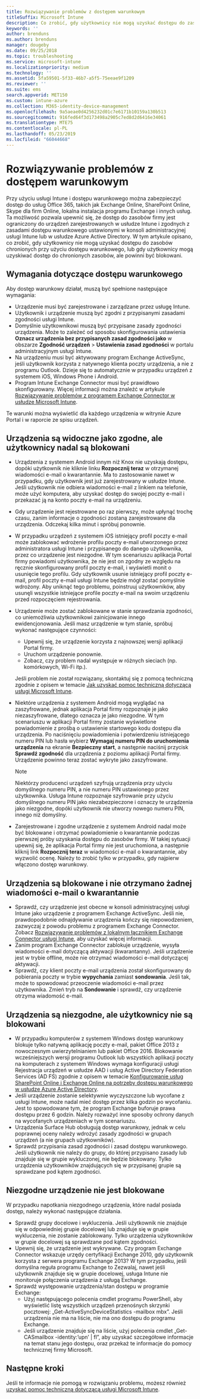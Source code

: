 ```yaml
---
title: Rozwiązywanie problemów z dostępem warunkowym
titleSuffix: Microsoft Intune
description: Co zrobić, gdy użytkownicy nie mogą uzyskać dostępu do zasobów za pomocą dostępu warunkowego usługi Intune.
keywords: ''
author: brenduns
ms.author: brenduns
manager: dougeby
ms.date: 09/25/2018
ms.topic: troubleshooting
ms.service: microsoft-intune
ms.localizationpriority: medium
ms.technology: ''
ms.assetid: 5fa59501-5f33-46b7-a5f5-75eeae9f1209
ms.reviewer: ''
ms.suite: ems
search.appverid: MET150
ms.custom: intune-azure
ms.collection: M365-identity-device-management
ms.openlocfilehash: 9a5aeae0d4256232d01c7e6171b10159a130b513
ms.sourcegitcommit: 916fed64f3d173498a2905c7ed8d2d6416e34061
ms.translationtype: MTE75
ms.contentlocale: pl-PL
ms.lasthandoff: 05/23/2019
ms.locfileid: "66044668"
---
```

# <a name="troubleshoot-conditional-access"></a>Rozwiązywanie problemów z dostępem warunkowym

Przy użyciu usługi Intune i dostępu warunkowego można zabezpieczyć dostęp do usług Office 365, takich jak Exchange Online, SharePoint Online, Skype dla firm Online, lokalna instalacja programu Exchange i innych usług. Ta możliwość pozwala upewnić się, że dostęp do zasobów firmy jest ograniczony do urządzeń zarejestrowanych w usłudze Intune i zgodnych z zasadami dostępu warunkowego ustawionymi w konsoli administracyjnej usługi Intune lub w usłudze Azure Active Directory. W tym artykule opisano, co zrobić, gdy użytkownicy nie mogą uzyskać dostępu do zasobów chronionych przy użyciu dostępu warunkowego, lub gdy użytkownicy mogą uzyskiwać dostęp do chronionych zasobów, ale powinni być blokowani.

## <a name="requirements-for-conditional-access"></a>Wymagania dotyczące dostępu warunkowego

Aby dostęp warunkowy działał, muszą być spełnione następujące wymagania:

- Urządzenie musi być zarejestrowane i zarządzane przez usługę Intune.
- Użytkownik i urządzenie muszą być zgodni z przypisanymi zasadami zgodności usługi Intune.
- Domyślnie użytkownikowi muszą być przypisane zasady zgodności urządzenia. Może to zależeć od sposobu skonfigurowania ustawienia **Oznacz urządzenia bez przypisanych zasad zgodności jako** w obszarze **Zgodność urządzeń** > **Ustawienia zasad zgodności** w portalu administracyjnym usługi Intune.
-   Na urządzeniu musi być aktywowany program Exchange ActiveSync, jeśli użytkownik korzysta z natywnego klienta poczty urządzenia, a nie z programu Outlook. Dzieje się to automatycznie w przypadku urządzeń z systemem iOS, Windows Phone i Android.
-   Program Intune Exchange Connector musi być prawidłowo skonfigurowany. Więcej informacji można znaleźć w artykule [Rozwiązywanie problemów z programem Exchange Connector w usłudze Microsoft Intune](troubleshoot-exchange-connector.md).

Te warunki można wyświetlić dla każdego urządzenia w witrynie Azure Portal i w raporcie ze spisu urządzeń.

## <a name="devices-appear-compliant-but-users-are-still-blocked"></a>Urządzenia są widoczne jako zgodne, ale użytkownicy nadal są blokowani

- Urządzenia z systemem Android innym niż Knox nie uzyskają dostępu, dopóki użytkownik nie kliknie linku **Rozpocznij teraz** w otrzymanej wiadomości e-mail o kwarantannie. Ma to zastosowanie nawet w przypadku, gdy użytkownik jest już zarejestrowany w usłudze Intune. Jeśli użytkownik nie odbiera wiadomości e-mail z linkiem na telefonie, może użyć komputera, aby uzyskać dostęp do swojej poczty e-mail i przekazać ją na konto poczty e-mail na urządzeniu.
- Gdy urządzenie jest rejestrowane po raz pierwszy, może upłynąć trochę czasu, zanim informacje o zgodności zostaną zarejestrowane dla urządzenia. Odczekaj kilka minut i spróbuj ponownie.
- W przypadku urządzeń z systemem iOS istniejący profil poczty e-mail może zablokować wdrożenie profilu poczty e-mail utworzonego przez administratora usługi Intune i przypisanego do danego użytkownika, przez co urządzenie jest niezgodne. W tym scenariuszu aplikacja Portal firmy powiadomi użytkownika, że nie jest on zgodny ze względu na ręcznie skonfigurowany profil poczty e-mail, i wyświetli monit o usunięcie tego profilu. Gdy użytkownik usunie istniejący profil poczty e-mail, profil poczty e-mail usługi Intune będzie mógł zostać pomyślnie wdrożony. Aby uniknąć tego problemu, poinstruuj użytkowników, aby usunęli wszystkie istniejące profile poczty e-mail na swoim urządzeniu przed rozpoczęciem rejestrowania.
- Urządzenie może zostać zablokowane w stanie sprawdzania zgodności, co uniemożliwia użytkownikowi zainicjowanie innego ewidencjonowania. Jeśli masz urządzenie w tym stanie, spróbuj wykonać następujące czynności:
  - Upewnij się, że urządzenie korzysta z najnowszej wersji aplikacji Portal firmy.
  - Uruchom urządzenie ponownie.
  - Zobacz, czy problem nadal występuje w różnych sieciach (np. komórkowych, Wi-Fi itp.).

  Jeśli problem nie został rozwiązany, skontaktuj się z pomocą techniczną zgodnie z opisem w temacie [Jak uzyskać pomoc techniczną dotyczącą usługi Microsoft Intune](get-support.md).
- Niektóre urządzenia z systemem Android mogą wyglądać na zaszyfrowane, jednak aplikacja Portal firmy rozpoznaje je jako niezaszyfrowane, dlatego oznacza je jako niezgodne. W tym scenariuszu w aplikacji Portal firmy zostanie wyświetlone powiadomienie z prośbą o ustawienie startowego kodu dostępu dla urządzenia. Po naciśnięciu powiadomienia i potwierdzeniu istniejącego numeru PIN lub hasła wybierz **Wymagaj numeru PIN do uruchomienia urządzenia** na ekranie **Bezpieczny start**, a następnie naciśnij przycisk **Sprawdź zgodność** dla urządzenia z poziomu aplikacji Portal firmy. Urządzenie powinno teraz zostać wykryte jako zaszyfrowane. 
  > [!NOTE]
  > Niektórzy producenci urządzeń szyfrują urządzenia przy użyciu domyślnego numeru PIN, a nie numeru PIN ustawionego przez użytkownika. Usługa Intune rozpoznaje szyfrowanie przy użyciu domyślnego numeru PIN jako niezabezpieczone i oznaczy te urządzenia jako niezgodne, dopóki użytkownik nie utworzy nowego numeru PIN, innego niż domyślny.
- Zarejestrowane i zgodne urządzenie z systemem Android nadal może być blokowane i otrzymać powiadomienie o kwarantannie podczas pierwszej próby uzyskania dostępu do zasobów firmy. W takiej sytuacji upewnij się, że aplikacja Portal firmy nie jest uruchomiona, a następnie kliknij link **Rozpocznij teraz** w wiadomości e-mail o kwarantannie, aby wyzwolić ocenę. Należy to zrobić tylko w przypadku, gdy najpierw włączono dostęp warunkowy.

## <a name="devices-are-blocked-and-no-quarantine-email-is-received"></a>Urządzenia są blokowane i nie otrzymano żadnej wiadomości e-mail o kwarantannie

- Sprawdź, czy urządzenie jest obecne w konsoli administracyjnej usługi Intune jako urządzenie z programem Exchange ActiveSync. Jeśli nie, prawdopodobnie odnajdywanie urządzenia kończy się niepowodzeniem, zazwyczaj z powodu problemu z programem Exchange Connector. Zobacz [Rozwiązywanie problemów z lokalnym łącznikiem Exchange Connector usługi Intune](troubleshoot-exchange-connector.md), aby uzyskać więcej informacji.
- Zanim program Exchange Connector zablokuje urządzenie, wysyła wiadomości e-mail dotyczącą aktywacji (kwarantanny). Jeśli urządzenie jest w trybie offline, może nie otrzymać wiadomości e-mail dotyczącej aktywacji. 
- Sprawdź, czy klient poczty e-mail urządzenia został skonfigurowany do pobierania poczty w trybie **wypychania** zamiast **sondowania**. Jeśli tak, może to spowodować przeoczenie wiadomości e-mail przez użytkownika. Zmień tryb na **Sondowanie** i sprawdź, czy urządzenie otrzyma wiadomość e-mail.

## <a name="devices-are-noncompliant-but-users-are-not-blocked"></a>Urządzenia są niezgodne, ale użytkownicy nie są blokowani

- W przypadku komputerów z systemem Windows dostęp warunkowy blokuje tylko natywną aplikację poczty e-mail, pakiet Office 2013 z nowoczesnym uwierzytelnianiem lub pakiet Office 2016. Blokowanie wcześniejszych wersji programu Outlook lub wszystkich aplikacji poczty na komputerach z systemem Windows wymaga konfiguracji usługi Rejestracja urządzeń w usłudze AAD i usług Active Directory Federation Services (AD FS) zgodnie z opisem w temacie [Konfigurowanie usług SharePoint Online i Exchange Online na potrzeby dostępu warunkowego w usłudze Azure Active Directory](https://docs.microsoft.com/azure/active-directory/active-directory-conditional-access-no-modern-authentication). 
- Jeśli urządzenie zostanie selektywnie wyczyszczone lub wycofane z usługi Intune, może nadal mieć dostęp przez kilka godzin po wycofaniu. Jest to spowodowane tym, że program Exchange buforuje prawa dostępu przez 6 godzin. Należy rozważyć inne sposoby ochrony danych na wycofanych urządzeniach w tym scenariuszu.
- Urządzenia Surface Hub obsługują dostęp warunkowy, jednak w celu poprawnej oceny należy wdrożyć zasady zgodności w grupach urządzeń (a nie grupach użytkowników).
- Sprawdź przypisania zasad zgodności i zasad dostępu warunkowego. Jeśli użytkownik nie należy do grupy, do której przypisano zasady lub znajduje się w grupie wykluczonej, nie będzie blokowany. Tylko urządzenia użytkowników znajdujących się w przypisanej grupie są sprawdzane pod kątem zgodności.

## <a name="noncompliant-device-is-not-blocked"></a>Niezgodne urządzenie nie jest blokowane

W przypadku napotkania niezgodnego urządzenia, które nadal posiada dostęp, należy wykonać następujące działania.
- Sprawdź grupy docelowe i wykluczenia. Jeśli użytkownik nie znajduje się w odpowiedniej grupie docelowej lub znajduje się w grupie wykluczenia, nie zostanie zablokowany. Tylko urządzenia użytkowników w grupie docelowej są sprawdzane pod kątem zgodności.
- Upewnij się, że urządzenie jest wykrywane. Czy program Exchange Connector wskazuje urzędy certyfikacji Exchange 2010, gdy użytkownik korzysta z serwera programu Exchange 2013? W tym przypadku, jeśli domyślna reguła programu Exchange to Zezwalaj, nawet jeśli użytkownik znajduje się w grupie docelowej, usługa Intune nie monitoruje połączenia urządzenia z usługą Exchange.
- Sprawdź występowanie urządzenia/stan dostępu w programie Exchange:
  - Użyj następującego polecenia cmdlet programu PowerShell, aby wyświetlić listę wszystkich urządzeń przenośnych skrzynki pocztowej: „Get-ActiveSyncDeviceStatistics -mailbox mbx”. Jeśli urządzenia nie ma na liście, nie ma ono dostępu do programu Exchange.
  - Jeśli urządzenie znajduje się na liście, użyj polecenia cmdlet „Get-CASmailbox -identity:’upn’ | fl”, aby uzyskać szczegółowe informacje na temat stanu jego dostępu, oraz przekaż te informacje do pomocy technicznej firmy Microsoft.

## <a name="next-steps"></a>Następne kroki
Jeśli te informacje nie pomogą w rozwiązaniu problemu, możesz również [uzyskać pomoc techniczną dotyczącą usługi Microsoft Intune](get-support.md).
